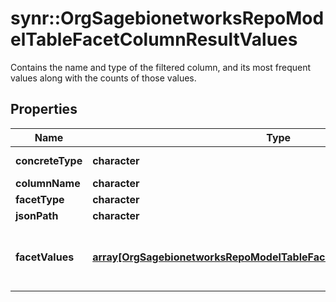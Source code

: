 # synr::OrgSagebionetworksRepoModelTableFacetColumnResultValues

Contains the name and type of the filtered column, and its most frequent values along with the counts of those values.

## Properties
Name | Type | Description | Notes
------------ | ------------- | ------------- | -------------
**concreteType** | **character** |  | [Enum: [org.sagebionetworks.repo.model.table.FacetColumnResultValues]] 
**columnName** | **character** |  | [optional] 
**facetType** | **character** |  | [optional] 
**jsonPath** | **character** |  | [optional] 
**facetValues** | [**array[OrgSagebionetworksRepoModelTableFacetColumnResultValueCount]**](org.sagebionetworks.repo.model.table.FacetColumnResultValueCount.md) | The list of QueryFacetResultValue that contain frequency counts for its most frequent values  | [optional] 


